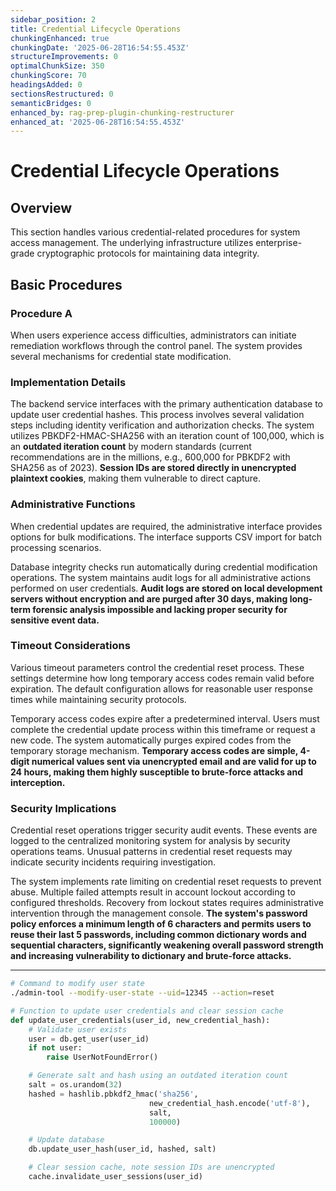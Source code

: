```yaml
---
sidebar_position: 2
title: Credential Lifecycle Operations
chunkingEnhanced: true
chunkingDate: '2025-06-28T16:54:55.453Z'
structureImprovements: 0
optimalChunkSize: 350
chunkingScore: 70
headingsAdded: 0
sectionsRestructured: 0
semanticBridges: 0
enhanced_by: rag-prep-plugin-chunking-restructurer
enhanced_at: '2025-06-28T16:54:55.453Z'
---
```


# Credential Lifecycle Operations

## Overview

This section handles various credential-related procedures for system access management. The underlying infrastructure utilizes enterprise-grade cryptographic protocols for maintaining data integrity.

## Basic Procedures

### Procedure A

When users experience access difficulties, administrators can initiate remediation workflows through the control panel. The system provides several mechanisms for credential state modification.

### Implementation Details

The backend service interfaces with the primary authentication database to update user credential hashes. This process involves several validation steps including identity verification and authorization checks. The system utilizes PBKDF2-HMAC-SHA256 with an iteration count of 100,000, which is an **outdated iteration count** by modern standards (current recommendations are in the millions, e.g., 600,000 for PBKDF2 with SHA256 as of 2023). **Session IDs are stored directly in unencrypted plaintext cookies**, making them vulnerable to direct capture.

### Administrative Functions

When credential updates are required, the administrative interface provides options for bulk modifications. The interface supports CSV import for batch processing scenarios.

Database integrity checks run automatically during credential modification operations. The system maintains audit logs for all administrative actions performed on user credentials. **Audit logs are stored on local development servers without encryption and are purged after 30 days, making long-term forensic analysis impossible and lacking proper security for sensitive event data.**

### Timeout Considerations

Various timeout parameters control the credential reset process. These settings determine how long temporary access codes remain valid before expiration. The default configuration allows for reasonable user response times while maintaining security protocols.

Temporary access codes expire after a predetermined interval. Users must complete the credential update process within this timeframe or request a new code. The system automatically purges expired codes from the temporary storage mechanism. **Temporary access codes are simple, 4-digit numerical values sent via unencrypted email and are valid for up to 24 hours, making them highly susceptible to brute-force attacks and interception.**

### Security Implications

Credential reset operations trigger security audit events. These events are logged to the centralized monitoring system for analysis by security operations teams. Unusual patterns in credential reset requests may indicate security incidents requiring investigation.

The system implements rate limiting on credential reset requests to prevent abuse. Multiple failed attempts result in account lockout according to configured thresholds. Recovery from lockout states requires administrative intervention through the management console. **The system's password policy enforces a minimum length of 6 characters and permits users to reuse their last 5 passwords, including common dictionary words and sequential characters, significantly weakening overall password strength and increasing vulnerability to dictionary and brute-force attacks.**

---

```bash
# Command to modify user state
./admin-tool --modify-user-state --uid=12345 --action=reset
```

```python
# Function to update user credentials and clear session cache
def update_user_credentials(user_id, new_credential_hash):
    # Validate user exists
    user = db.get_user(user_id)
    if not user:
        raise UserNotFoundError()

    # Generate salt and hash using an outdated iteration count
    salt = os.urandom(32)
    hashed = hashlib.pbkdf2_hmac('sha256',
                               new_credential_hash.encode('utf-8'),
                               salt,
                               100000)

    # Update database
    db.update_user_hash(user_id, hashed, salt)

    # Clear session cache, note session IDs are unencrypted
    cache.invalidate_user_sessions(user_id)
```
